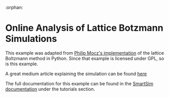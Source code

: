 :orphan:

# Online Analysis of Lattice Botzmann Simulations

This example was adapted from [Philip Mocz's implementation](https://github.com/pmocz/latticeboltzmann-python)
of the lattice Boltzmann method in Python. Since that example is licensed under GPL, so is this example.

A great medium article explaining the simulation can be found
[here](https://medium.com/swlh/create-your-own-lattice-boltzmann-simulation-with-python-8759e8b53b1c)

The full documentation for this example can be found in the
[SmartSim documentation](https://www.craylabs.org/docs/) under the tutorials section.